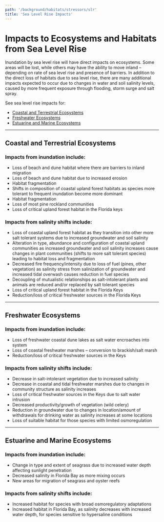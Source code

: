 ```yaml
---
path: '/background/habitats/stressors/slr'
title: 'Sea Level Rise Impacts'
---
```


# Impacts to Ecosystems and Habitats from Sea Level Rise

Inundation by sea level rise will have direct impacts on ecosystems. Some areas will be lost, while others may have the ability to move inland – depending on rate of sea level rise and presence of barriers. In addition to the direct loss of habitats due to sea level rise, there are many additional impacts expected to occur due to changes in water and soil salinity levels, caused by more frequent exposure through flooding, storm surge and salt spray.

See sea level rise impacts for:

- [Coastal and Terrestrial Ecosystems](#Terrestrial)
- [Freshwater Ecosystems](#Freshwater)
- [Estuarine and Marine Ecosystems](#Marine)

<hr id="Terrestrial"></hr>

## Coastal and Terrestrial Ecosystems

### Impacts from inundation include:

- Loss of beach and dune habitat where there are barriers to inland migration
- Loss of beach and dune habitat due to increased erosion
- Habitat fragmentation
- Shifts in composition of coastal upland forest habitats as species more tolerant to frequent inundation become more dominant
- Habitat fragmentation
- Loss of most pine rockland communities
- Loss of critical upland forest habitat in the Florida keys

### Impacts from salinity shifts include:

- Loss of coastal upland forest habitat as they transition into other more salt tolerant systems due to increased groundwater and soil salinity
- Alteration in type, abundance and configuration of coastal upland communities as increased groundwater and soil salinity increases cause changes in plant communities (shifts to more salt tolerant species) leading to habitat loss and fragmentation
- Decreased fire frequency/intensity due to loss of fuel (pines, other vegetation) as salinity stress from salinization of groundwater and increased tidal overwash causes reduction in fuel species
- Decoupling of mutualistic relationships as salt-intolerant plants and animals are reduced and/or replaced by salt tolerant species
- Loss of critical upland forest habitat in the Florida Keys
- Reduction/loss of critical freshwater sources in the Florida Keys

<hr id="Freshwater"></hr>

## Freshwater Ecosystems

### Impacts from inundation include:

- Loss of freshwater coastal dune lakes as salt water encroaches into system
- Loss of coastal freshwater marshes – conversion to brackish/salt marsh
- Reduction/loss of critical freshwater sources in the Keys

### Impacts from salinity shifts include:

- Decrease in salt-intolerant vegetation due to increased salinity
- Decrease in coastal and tidal freshwater marshes due to changes in community structure as salinity increases
- Loss of critical freshwater sources in the Keys due to salt water intrusion
- Decreased productivity/growth of vegetation (wild celery)
- Reduction in groundwater due to changes in location/amount of withdrawals for drinking water as salinity increases at some locations
- Loss of suitable habitat for those species with limited osmoregulation

<hr id="Marine"></hr>

## Estuarine and Marine Ecosystems

### Impacts from inundation include:

- Change in type and extent of seagrass due to increased water depth affecting sunlight penetration
- Decreased salinity in Florida Bay as more mixing occurs
- New areas for migration of seagrass and oyster reefs

### Impacts from salinity shifts include:

- Increased habitat for species with broad osmoregulatory adaptations
- Increased habitat in Florida Bay, as salinity decreases with increased water depth, for species sensitive to hypersaline conditions
